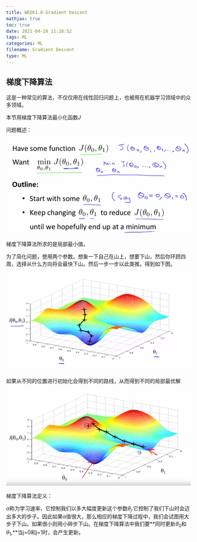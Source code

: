 ```yaml
---
title: WEEK1.8-Gradient Descent
mathjax: true
toc: true
date: 2021-04-28 11:28:52
tags: ML
categories: ML
filename: Gradient Descent
type: ML
---
```


## 梯度下降算法

这是一种常见的算法，不仅仅用在线性回归问题上，也被用在机器学习领域中的众多领域。

本节用梯度下降算法最小化函数$J$

问题概述：

![image-20210428093723946](WEEK1-Gradient-Descent/image-20210428093723946.png)

<!--more -->

梯度下降算法所求的是局部最小值。

为了简化问题，使用两个参数。想象一下自己在山上，想要下山，然后你环顾四周，选择从什么方向将会最快下山。然后一步一步以此类推。得到如下图。

![image-20210428094002738](WEEK1-Gradient-Descent/image-20210428094002738.png)

如果从不同的位置进行初始化会得到不同的路线，从而得到不同的局部最优解

![image-20210428094159913](WEEK1-Gradient-Descent/image-20210428094159913.png)

梯度下降算法定义：

$\alpha$称为学习速率，它控制我们以多大幅度更新这个参数$\theta_j$.它控制了我们下山时会迈出多大的步子。因此如果$\alpha$值很大，那么相应的梯度下降过程中，我们会试图用大步子下山。如果很小则用小碎步下山。在梯度下降算法中我们要**同时更新$\theta_0$和$\theta_1$,**当j=0和j=1时，会产生更新。